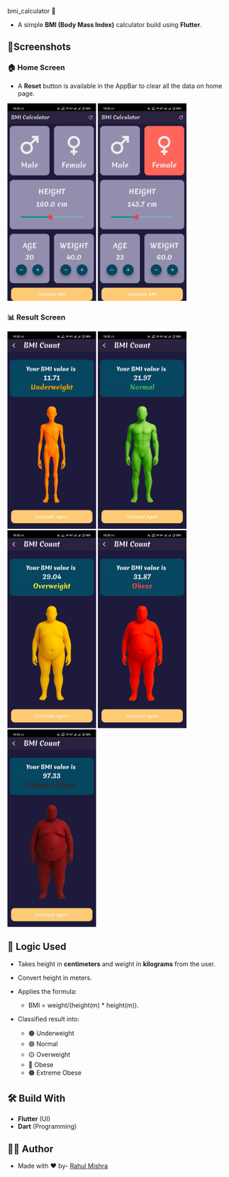 bmi_calculator 🧮
- A simple **BMI (Body Mass Index)** calculator build using **Flutter**.

## 📱Screenshots

### 🏠 Home Screen

- A **Reset** button is available in the AppBar to clear all the data on home page.

<img src="screenshot/home_screen/home_screen1.jpg" width="200"/>
<img src="screenshot/home_screen/home_screen2.jpg" width="200"/>

### 📊 Result Screen
<img src="screenshot/result_screen/underweight.jpg" width="200"/>
<img src="screenshot/result_screen/normal.jpg" width="200"/>
<img src="screenshot/result_screen/overweight.jpg" width="200"/>
<img src="screenshot/result_screen/obese.jpg" width="200"/>
<img src="screenshot/result_screen/extreme_obese.jpg" width="200"/>

## 🤯 Logic Used
- Takes height in **centimeters** and weight in **kilograms** from the user.

- Convert height in meters.

- Applies the formula:
   - BMI = weight/(height(m) * height(m)).

- Classified result into:
   - 🟠 Underweight
   - 🟢 Normal
   - 🟡 Overweight
   - 🔴 Obese
   - 🟤 Extreme Obese

## 🛠️ Build With
- **Flutter** (UI)
- **Dart** (Programming)

## 🙋‍♂️ Author
- Made with ❤️ by- [Rahul Mishra](https://github.com/rahulmishra-09)